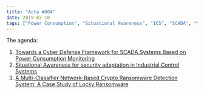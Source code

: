 ```yaml
---
title: "Acta #004"
date: 2019-07-10
tags: ["Power Consumption", "Situational Awareness", "ICS", "SCADA", "Multi-Classifier", "Ransomware"]
---
```

The agenda:

1. [Towards a Cyber Defense Framework for SCADA Systems Based on Power Consumption Monitoring](https://doi.org/10.24251/HICSS.2017.352)
2. [Situational Awareness for security adaptation in Industrial Control Systems](https://doi.org/10.1109/ICUFN.2015.7182484)
3. [A Multi-Classifier Network-Based Crypto Ransomware Detection System: A Case Study of Locky
Ransomware](https://doi.org/10.1109/ACCESS.2019.2907485)
